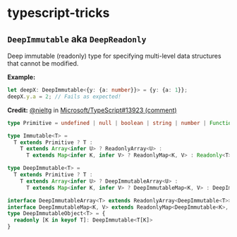# typescript-tricks

## `DeepImmutable` aka `DeepReadonly`

Deep immutable (readonly) type for specifying multi-level data structures that cannot be modified.

**Example:**

```ts
let deepX: DeepImmutable<{y: {a: number}}> = {y: {a: 1}};
deepX.y.a = 2; // Fails as expected!
```

**Credit:** [@nieltg](https://github.com/nieltg) in [Microsoft/TypeScript#13923 (comment)](https://github.com/Microsoft/TypeScript/issues/13923#issuecomment-402901005)

```ts
type Primitive = undefined | null | boolean | string | number | Function

type Immutable<T> =
  T extends Primitive ? T :
    T extends Array<infer U> ? ReadonlyArray<U> :
      T extends Map<infer K, infer V> ? ReadonlyMap<K, V> : Readonly<T>

type DeepImmutable<T> =
  T extends Primitive ? T :
    T extends Array<infer U> ? DeepImmutableArray<U> :
      T extends Map<infer K, infer V> ? DeepImmutableMap<K, V> : DeepImmutableObject<T>

interface DeepImmutableArray<T> extends ReadonlyArray<DeepImmutable<T>> {}
interface DeepImmutableMap<K, V> extends ReadonlyMap<DeepImmutable<K>, DeepImmutable<V>> {}
type DeepImmutableObject<T> = {
  readonly [K in keyof T]: DeepImmutable<T[K]>
}
```
